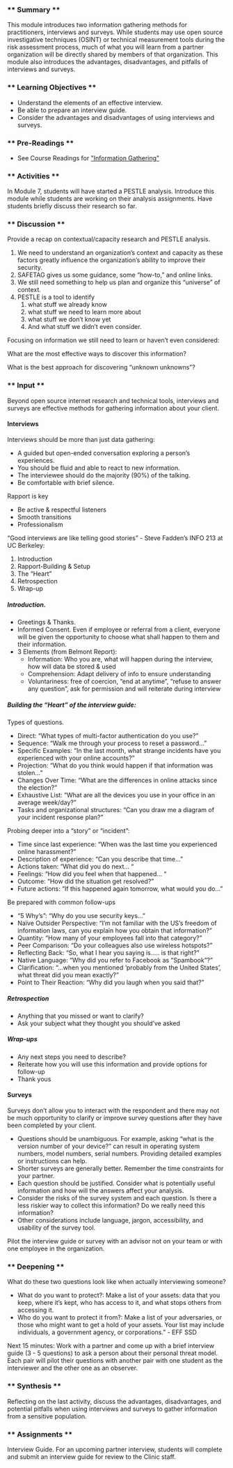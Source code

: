 ### ** Summary **

This module introduces two information gathering methods for practitioners, interviews and surveys. While students may use open source investigative techniques (OSINT) or technical measurement tools during the risk assessment process, much of what you will learn from a partner organization will be directly shared by members of that organization. This module also introduces the advantages, disadvantages, and pitfalls of interviews and surveys.

### ** Learning Objectives **

*   Understand the elements of an effective interview.
*   Be able to prepare an interview guide.
*   Consider the advantages and disadvantages of using interviews and surveys.

### ** Pre-Readings **

* See Course Readings for ["Information Gathering"](../../../Consolidated_Bibliography#gathering)

### ** Activities **

In Module 7, students will have started a PESTLE analysis. Introduce this module while students are working on their analysis assignments. Have students briefly discuss their research so far.

### ** Discussion **

Provide a recap on contextual/capacity research and PESTLE analysis.

1. We need to understand an organization’s context and capacity as these factors greatly influence the organization’s ability to improve their security.
2. SAFETAG gives us some guidance, some “how-to,” and online links.
3. We still need something to help us plan and organize this “universe” of context.
4. PESTLE is a tool to identify
    1. what stuff we already know
    2. what stuff we need to learn more about
    3. what stuff we don’t know yet
    4. And what stuff we didn’t even consider.

Focusing on information we still need to learn or haven’t even considered:

What are the most effective ways to discover this information?

What is the best approach for discovering “unknown unknowns”?


### ** Input **

Beyond open source internet research and technical tools, interviews and surveys are effective methods for gathering information about your client.


#### Interviews

Interviews should be more than just data gathering:

*   A guided but open-ended conversation exploring a person’s experiences.
*   You should be fluid and able to react to new information.
*   The interviewee should do the majority (90%) of the talking. 
*   Be comfortable with brief silence.

Rapport is key
*   Be active & respectful listeners
*   Smooth transitions
*   Professionalism

“Good interviews are like telling good stories” - Steve Fadden’s INFO 213 at UC Berkeley:

1. Introduction
2. Rapport-Building & Setup
3. The “Heart”
4. Retrospection
5. Wrap-up

##### Introduction.

*   Greetings & Thanks.
*   Informed Consent. Even if employee or referral from a client, everyone will be given the opportunity to choose what shall happen to them and their information.
*   3 Elements (from Belmont Report):
    *   Information: Who you are, what will happen during the interview, how will data be stored & used
    *   Comprehension: Adapt delivery of info to ensure understanding
    *   Voluntariness: free of coercion, “end at anytime”, “refuse to answer any question”, ask for permission and will reiterate during interview

##### Building the “Heart” of the interview guide:

Types of questions.

* Direct: “What types of multi-factor authentication do you use?”
* Sequence: “Walk me through your process to reset a password...”
* Specific Examples: “In the last month, what strange incidents have you experienced with your online accounts?”
* Projection: “What do you think would happen if that information was stolen...”
* Changes Over Time: “What are the differences in online attacks since the election?”
* Exhaustive List: “What are all the devices you use in your office in an average week/day?”
* Tasks and organizational structures: “Can you draw me a diagram of your incident response plan?”

Probing deeper into a “story” or “incident”:

* Time since last experience: “When was the last time you experienced online harassment?”
* Description of experience: “Can you describe that time...”
* Actions taken: “What did you do next... “
* Feelings: “How did you feel when that happened... “
* Outcome: “How did the situation get resolved?”
* Future actions: “If this happened again tomorrow, what would you do...”

Be prepared with common follow-ups


* “5 Why’s”: “Why do you use security keys...”
* Naïve Outsider Perspective: “I’m not familiar with the US’s freedom of information laws, can you explain how you obtain that information?”
* Quantity: “How many of your employees fall into that category?”
* Peer Comparison: “Do your colleagues also use wireless hotspots?”
* Reflecting Back: “So, what I hear you saying is..... is that right?”
* Native Language: “Why did you refer to Facebook as “Spambook”?”
* Clarification: “...when you mentioned ‘probably from the United States’, what threat did you mean exactly?”
* Point to Their Reaction: “Why did you laugh when you said that?”

##### Retrospection

*   Anything that you missed or want to clarify?
*   Ask your subject what they thought you should’ve asked

##### Wrap-ups

*   Any next steps you need to describe?
*   Reiterate how you will use this information and provide options for follow-up
*   Thank yous

#### Surveys

Surveys don’t allow you to interact with the respondent and there may not be much opportunity to clarify or improve survey questions after they have been completed by your client.

*   Questions should be unambiguous. For example, asking “what is the version number of your device?” can result in operating system numbers, model numbers, serial numbers. Providing detailed examples or instructions can help.
*   Shorter surveys are generally better. Remember the time constraints for your partner. 
*   Each question should be justified. Consider what is potentially useful information and how will the answers affect your analysis.
*   Consider the risks of the survey system and each question. Is there a less riskier way to collect this information? Do we really need this information?
*   Other considerations include language, jargon, accessibility, and usability of the survey tool.  

Pilot the interview guide or survey with an advisor not on your team or with one employee in the organization.

### ** Deepening **

What do these two questions look like when actually interviewing someone?

*   What do you want to protect?: Make a list of your assets: data that you keep, where it’s kept, who has access to it, and what stops others from accessing it.
*   Who do you want to protect it from?: Make a list of your adversaries, or those who might want to get a hold of your assets. Your list may include individuals, a government agency, or corporations.” - EFF SSD

Next 15 minutes: Work with a partner and come up with a brief interview guide (3 - 5 questions) to ask a person about their personal threat model. Each pair will pilot their questions with another pair with one student as the interviewer and the other one as an observer.

### ** Synthesis **

Reflecting on the last activity, discuss the advantages, disadvantages, and potential pitfalls when using interviews and surveys to gather information from a sensitive population.

### ** Assignments **

Interview Guide. For an upcoming partner interview, students will complete and submit an interview guide for review to the Clinic staff.

